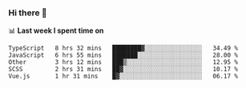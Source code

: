 ### Hi there 👋

<!--
**DBvc/DBvc** is a ✨ _special_ ✨ repository because its `README.md` (this file) appears on your GitHub profile.

Here are some ideas to get you started:

- 🔭 I’m currently working on ...
- 🌱 I’m currently learning ...
- 👯 I’m looking to collaborate on ...
- 🤔 I’m looking for help with ...
- 💬 Ask me about ...
- 📫 How to reach me: ...
- 😄 Pronouns: ...
- ⚡ Fun fact: ...
-->

📊 **Last week I spent time on**
<!--START_SECTION:waka-->
```text
TypeScript   8 hrs 32 mins   ████████▓░░░░░░░░░░░░░░░░   34.49 % 
JavaScript   6 hrs 55 mins   ███████░░░░░░░░░░░░░░░░░░   28.00 % 
Other        3 hrs 12 mins   ███▒░░░░░░░░░░░░░░░░░░░░░   12.95 % 
SCSS         2 hrs 31 mins   ██▓░░░░░░░░░░░░░░░░░░░░░░   10.17 % 
Vue.js       1 hr 31 mins    █▓░░░░░░░░░░░░░░░░░░░░░░░   06.17 % 
```
<!--END_SECTION:waka-->
